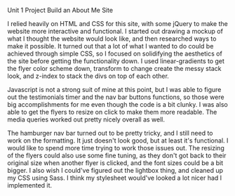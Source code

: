 Unit 1 Project Build an About Me Site

I relied heavily on HTML and CSS for this site, with some jQuery to make the website more interactive and functional. I started out drawing a mockup of what I thought the website would look like, and then researched ways to make it possible. It turned out that a lot of what I wanted to do could be achieved through simple CSS, so I focused on solidifying the aesthetics of the site before getting the functionality down. I used linear-gradients to get the flyer color scheme down, transform to change create the messy stack look, and z-index to stack the divs on top of each other.

Javascript is not a strong suit of mine at this point, but I was able to figure out the testimonials timer and the nav bar buttons functions, so those were big accomplishments for me even though the code is a bit clunky. I was also able to get the flyers to resize on click to make them more readable. The media queries worked out pretty nicely overall as well.

The hamburger nav bar turned out to be pretty tricky, and I still need to work on the formatting. It just doesn't look good, but at least it's functional. I would like to spend more time trying to work those issues out. The resizing of the flyers could also use some fine tuning, as they don't got back to their original size when another flyer is clicked, and the font sizes could be a bit bigger. I also wish I could've figured out the lightbox thing, and cleaned up my CSS using Sass. I think my stylesheet would've looked a lot nicer had I implemented it.



